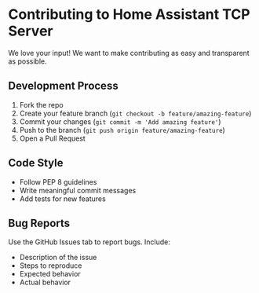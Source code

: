 # Contributing to Home Assistant TCP Server

We love your input! We want to make contributing as easy and transparent as possible.

## Development Process
1. Fork the repo
2. Create your feature branch (`git checkout -b feature/amazing-feature`)
3. Commit your changes (`git commit -m 'Add amazing feature'`)
4. Push to the branch (`git push origin feature/amazing-feature`)
5. Open a Pull Request

## Code Style
- Follow PEP 8 guidelines
- Write meaningful commit messages
- Add tests for new features

## Bug Reports
Use the GitHub Issues tab to report bugs. Include:
- Description of the issue
- Steps to reproduce
- Expected behavior
- Actual behavior 